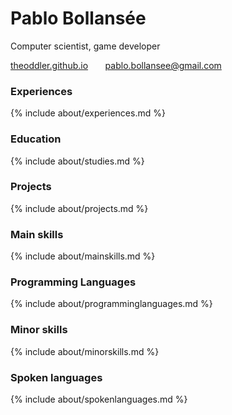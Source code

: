 # Pablo Bollansée

Computer scientist, game developer

[theoddler.github.io](http://theoddler.github.io) &nbsp; &nbsp; &nbsp; [pablo.bollansee@gmail.com](mailto:pablo.bollansee@gmail.com)

### Experiences
{% include about/experiences.md %}

### Education
{% include about/studies.md %}

### Projects
{% include about/projects.md %}

### Main skills
{% include about/mainskills.md %}

### Programming Languages
{% include about/programminglanguages.md %}

### Minor skills
{% include about/minorskills.md %}

### Spoken languages
{% include about/spokenlanguages.md %}
